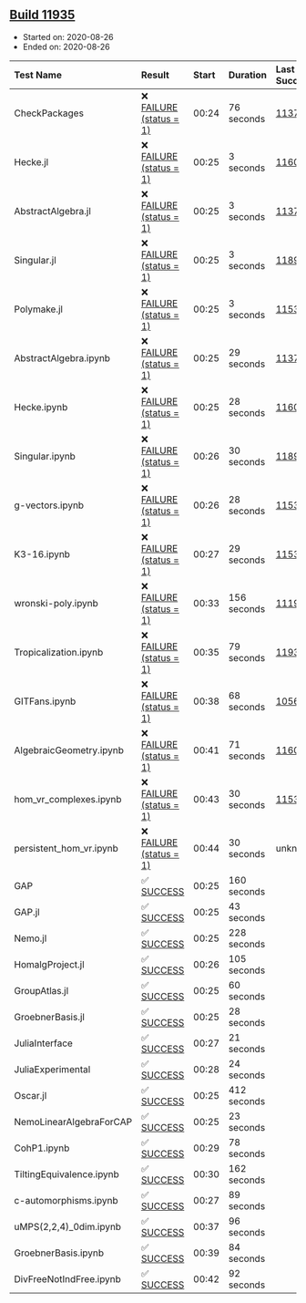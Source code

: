 ## [Build 11935](https://oscarci.mathematik.uni-kl.de/job/oscar/11935/)

* Started on: 2020-08-26
* Ended on: 2020-08-26

| Test Name    | Result | Start | Duration | Last Success | First Failure |
|:-------------|:-------|:------|:---------|:-------------|:--------------|
| CheckPackages | ❌ [FAILURE (status = 1)](https://oscarci.mathematik.uni-kl.de/job/oscar/11935/artifact/logs/build-11935/CheckPackages.log) | 00:24 | 76 seconds | [11376](https://oscarci.mathematik.uni-kl.de/job/oscar/11376/) | [11377](https://oscarci.mathematik.uni-kl.de/job/oscar/11377/) |
| Hecke.jl | ❌ [FAILURE (status = 1)](https://oscarci.mathematik.uni-kl.de/job/oscar/11935/artifact/logs/build-11935/Hecke.jl.log) | 00:25 | 3 seconds | [11602](https://oscarci.mathematik.uni-kl.de/job/oscar/11602/) | [11603](https://oscarci.mathematik.uni-kl.de/job/oscar/11603/) |
| AbstractAlgebra.jl | ❌ [FAILURE (status = 1)](https://oscarci.mathematik.uni-kl.de/job/oscar/11935/artifact/logs/build-11935/AbstractAlgebra.jl.log) | 00:25 | 3 seconds | [11376](https://oscarci.mathematik.uni-kl.de/job/oscar/11376/) | [11377](https://oscarci.mathematik.uni-kl.de/job/oscar/11377/) |
| Singular.jl | ❌ [FAILURE (status = 1)](https://oscarci.mathematik.uni-kl.de/job/oscar/11935/artifact/logs/build-11935/Singular.jl.log) | 00:25 | 3 seconds | [11893](https://oscarci.mathematik.uni-kl.de/job/oscar/11893/) | [11894](https://oscarci.mathematik.uni-kl.de/job/oscar/11894/) |
| Polymake.jl | ❌ [FAILURE (status = 1)](https://oscarci.mathematik.uni-kl.de/job/oscar/11935/artifact/logs/build-11935/Polymake.jl.log) | 00:25 | 3 seconds | [11532](https://oscarci.mathematik.uni-kl.de/job/oscar/11532/) | [11533](https://oscarci.mathematik.uni-kl.de/job/oscar/11533/) |
| AbstractAlgebra.ipynb | ❌ [FAILURE (status = 1)](https://oscarci.mathematik.uni-kl.de/job/oscar/11935/artifact/logs/build-11935/AbstractAlgebra.ipynb.log) | 00:25 | 29 seconds | [11376](https://oscarci.mathematik.uni-kl.de/job/oscar/11376/) | [11377](https://oscarci.mathematik.uni-kl.de/job/oscar/11377/) |
| Hecke.ipynb | ❌ [FAILURE (status = 1)](https://oscarci.mathematik.uni-kl.de/job/oscar/11935/artifact/logs/build-11935/Hecke.ipynb.log) | 00:25 | 28 seconds | [11602](https://oscarci.mathematik.uni-kl.de/job/oscar/11602/) | [11603](https://oscarci.mathematik.uni-kl.de/job/oscar/11603/) |
| Singular.ipynb | ❌ [FAILURE (status = 1)](https://oscarci.mathematik.uni-kl.de/job/oscar/11935/artifact/logs/build-11935/Singular.ipynb.log) | 00:26 | 30 seconds | [11893](https://oscarci.mathematik.uni-kl.de/job/oscar/11893/) | [11894](https://oscarci.mathematik.uni-kl.de/job/oscar/11894/) |
| g-vectors.ipynb | ❌ [FAILURE (status = 1)](https://oscarci.mathematik.uni-kl.de/job/oscar/11935/artifact/logs/build-11935/g-vectors.ipynb.log) | 00:26 | 28 seconds | [11532](https://oscarci.mathematik.uni-kl.de/job/oscar/11532/) | [11533](https://oscarci.mathematik.uni-kl.de/job/oscar/11533/) |
| K3-16.ipynb | ❌ [FAILURE (status = 1)](https://oscarci.mathematik.uni-kl.de/job/oscar/11935/artifact/logs/build-11935/K3-16.ipynb.log) | 00:27 | 29 seconds | [11532](https://oscarci.mathematik.uni-kl.de/job/oscar/11532/) | [11533](https://oscarci.mathematik.uni-kl.de/job/oscar/11533/) |
| wronski-poly.ipynb | ❌ [FAILURE (status = 1)](https://oscarci.mathematik.uni-kl.de/job/oscar/11935/artifact/logs/build-11935/wronski-poly.ipynb.log) | 00:33 | 156 seconds | [11192](https://oscarci.mathematik.uni-kl.de/job/oscar/11192/) | [11193](https://oscarci.mathematik.uni-kl.de/job/oscar/11193/) |
| Tropicalization.ipynb | ❌ [FAILURE (status = 1)](https://oscarci.mathematik.uni-kl.de/job/oscar/11935/artifact/logs/build-11935/Tropicalization.ipynb.log) | 00:35 | 79 seconds | [11934](https://oscarci.mathematik.uni-kl.de/job/oscar/11934/) | [11935](https://oscarci.mathematik.uni-kl.de/job/oscar/11935/) |
| GITFans.ipynb | ❌ [FAILURE (status = 1)](https://oscarci.mathematik.uni-kl.de/job/oscar/11935/artifact/logs/build-11935/GITFans.ipynb.log) | 00:38 | 68 seconds | [10566](https://oscarci.mathematik.uni-kl.de/job/oscar/10566/) | [10567](https://oscarci.mathematik.uni-kl.de/job/oscar/10567/) |
| AlgebraicGeometry.ipynb | ❌ [FAILURE (status = 1)](https://oscarci.mathematik.uni-kl.de/job/oscar/11935/artifact/logs/build-11935/AlgebraicGeometry.ipynb.log) | 00:41 | 71 seconds | [11602](https://oscarci.mathematik.uni-kl.de/job/oscar/11602/) | [11603](https://oscarci.mathematik.uni-kl.de/job/oscar/11603/) |
| hom_vr_complexes.ipynb | ❌ [FAILURE (status = 1)](https://oscarci.mathematik.uni-kl.de/job/oscar/11935/artifact/logs/build-11935/hom_vr_complexes.ipynb.log) | 00:43 | 30 seconds | [11532](https://oscarci.mathematik.uni-kl.de/job/oscar/11532/) | [11533](https://oscarci.mathematik.uni-kl.de/job/oscar/11533/) |
| persistent_hom_vr.ipynb | ❌ [FAILURE (status = 1)](https://oscarci.mathematik.uni-kl.de/job/oscar/11935/artifact/logs/build-11935/persistent_hom_vr.ipynb.log) | 00:44 | 30 seconds | unknown | unknown |
| GAP | ✅ [SUCCESS](https://oscarci.mathematik.uni-kl.de/job/oscar/11935/artifact/logs/build-11935/GAP.log) | 00:25 | 160 seconds |  |  |
| GAP.jl | ✅ [SUCCESS](https://oscarci.mathematik.uni-kl.de/job/oscar/11935/artifact/logs/build-11935/GAP.jl.log) | 00:25 | 43 seconds |  |  |
| Nemo.jl | ✅ [SUCCESS](https://oscarci.mathematik.uni-kl.de/job/oscar/11935/artifact/logs/build-11935/Nemo.jl.log) | 00:25 | 228 seconds |  |  |
| HomalgProject.jl | ✅ [SUCCESS](https://oscarci.mathematik.uni-kl.de/job/oscar/11935/artifact/logs/build-11935/HomalgProject.jl.log) | 00:26 | 105 seconds |  |  |
| GroupAtlas.jl | ✅ [SUCCESS](https://oscarci.mathematik.uni-kl.de/job/oscar/11935/artifact/logs/build-11935/GroupAtlas.jl.log) | 00:25 | 60 seconds |  |  |
| GroebnerBasis.jl | ✅ [SUCCESS](https://oscarci.mathematik.uni-kl.de/job/oscar/11935/artifact/logs/build-11935/GroebnerBasis.jl.log) | 00:25 | 28 seconds |  |  |
| JuliaInterface | ✅ [SUCCESS](https://oscarci.mathematik.uni-kl.de/job/oscar/11935/artifact/logs/build-11935/JuliaInterface.log) | 00:27 | 21 seconds |  |  |
| JuliaExperimental | ✅ [SUCCESS](https://oscarci.mathematik.uni-kl.de/job/oscar/11935/artifact/logs/build-11935/JuliaExperimental.log) | 00:28 | 24 seconds |  |  |
| Oscar.jl | ✅ [SUCCESS](https://oscarci.mathematik.uni-kl.de/job/oscar/11935/artifact/logs/build-11935/Oscar.jl.log) | 00:25 | 412 seconds |  |  |
| NemoLinearAlgebraForCAP | ✅ [SUCCESS](https://oscarci.mathematik.uni-kl.de/job/oscar/11935/artifact/logs/build-11935/NemoLinearAlgebraForCAP.log) | 00:25 | 23 seconds |  |  |
| CohP1.ipynb | ✅ [SUCCESS](https://oscarci.mathematik.uni-kl.de/job/oscar/11935/artifact/logs/build-11935/CohP1.ipynb.log) | 00:29 | 78 seconds |  |  |
| TiltingEquivalence.ipynb | ✅ [SUCCESS](https://oscarci.mathematik.uni-kl.de/job/oscar/11935/artifact/logs/build-11935/TiltingEquivalence.ipynb.log) | 00:30 | 162 seconds |  |  |
| c-automorphisms.ipynb | ✅ [SUCCESS](https://oscarci.mathematik.uni-kl.de/job/oscar/11935/artifact/logs/build-11935/c-automorphisms.ipynb.log) | 00:27 | 89 seconds |  |  |
| uMPS(2,2,4)_0dim.ipynb | ✅ [SUCCESS](https://oscarci.mathematik.uni-kl.de/job/oscar/11935/artifact/logs/build-11935/uMPS-2-2-4-_0dim.ipynb.log) | 00:37 | 96 seconds |  |  |
| GroebnerBasis.ipynb | ✅ [SUCCESS](https://oscarci.mathematik.uni-kl.de/job/oscar/11935/artifact/logs/build-11935/GroebnerBasis.ipynb.log) | 00:39 | 84 seconds |  |  |
| DivFreeNotIndFree.ipynb | ✅ [SUCCESS](https://oscarci.mathematik.uni-kl.de/job/oscar/11935/artifact/logs/build-11935/DivFreeNotIndFree.ipynb.log) | 00:42 | 92 seconds |  |  |
